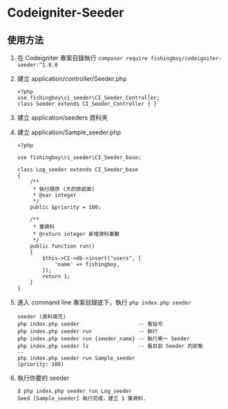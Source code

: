 # Codeigniter-Seeder

## 使用方法
1. 在 Codeigniter 專案目錄執行 `composer require fishingboy/codeigniter-seeder:^1.0.0`
2. 建立 application/controller/Seeder.php
    ```
    <?php
    use fishingboy\ci_seeder\CI_Seeder_Controller;
    class Seeder extends CI_Seeder_Controller { }
    ```
3. 建立 application/seeders 資料夾

4. 建立 application/Sample_seeder.php
    ```
    <?php
    
    use fishingboy\ci_seeder\CI_Seeder_base;
    
    class Log_seeder extends CI_Seeder_base
    {
        /**
         * 執行順序 (大的排前面)
         * @var integer
         */
        public $priority = 100;
    
        /**
         * 塞資料
         * @return integer 新增資料筆數
         */
        public function run()
        {
            $this->CI->db->insert("users", [
                'name' => fishingboy,
            ]);
            return 1;
        }
    }
    
    ```
5. 進入 command line 專案目錄底下，執行 `php index.php seeder`
    ```
    seeder (資料填充)
    php index.php seeder                   -- 看指令
    php index.php seeder run               -- 執行
    php index.php seeder run {seeder_name} -- 執行單一 Seeder
    php index.php seeder ls                -- 看目前 Seeder 的狀態
    -- 
    php index.php seeder run Sample_seeder                     (priority: 100)
    ```
5. 執行你要的 seeder
   ```
   $ php index.php seeder run Log_seeder
   Seed [Sample_seeder] 執行完成，建立 1 筆資料. 

   ```